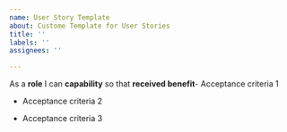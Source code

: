 ```yaml
---
name: User Story Template
about: Custome Template for User Stories
title: ''
labels: ''
assignees: ''

---
```


As a **role** I can **capability** so that **received benefit**- Acceptance criteria 1

- Acceptance criteria 2

- Acceptance criteria 3
